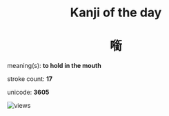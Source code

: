 <h1 align="center">Kanji of the day</h1>
<h1 align="center">㘅</h1>
<p align="left">meaning(s): <b>to hold in the mouth</b></p>
<p align="left">stroke count: <b>17</b></p>
<p align="left">unicode: <b>3605</b></p>
<p align="left"><img src="https://komarev.com/ghpvc/?username=tristanwagner-kanjioftheday&label=Views&color=0e75b6&style=flat" alt="views"/></p>
